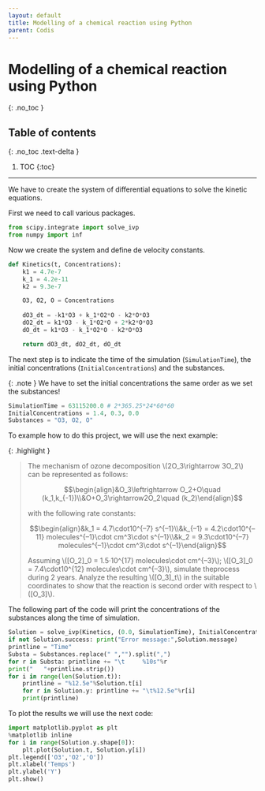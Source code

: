 ```yaml
---
layout: default
title: Modelling of a chemical reaction using Python
parent: Codis
---
```


# **Modelling of a chemical reaction using Python**
{: .no_toc }

## Table of contents
{: .no_toc .text-delta }

1. TOC
{:toc}

---

We have to create the system of differential equations to solve the kinetic equations.

First we need to call various packages.

```py
from scipy.integrate import solve_ivp
from numpy import inf
```

Now we create the system and define de velocity constants.

```py
def Kinetics(t, Concentrations):
	k1 = 4.7e-7
	k_1 = 4.2e-11
	k2 = 9.3e-7

	O3, O2, O = Concentrations
	
	dO3_dt = -k1*O3 + k_1*O2*O - k2*O*O3
	dO2_dt = k1*O3 - k_1*O2*O + 2*k2*O*O3
	dO_dt = k1*O3 - k_1*O2*O - k2*O*O3

	return dO3_dt, dO2_dt, dO_dt
```

The next step is to indicate the time of the simulation (`SimulationTime`), the initial concentrations (`InitialConcentrations`) and the substances.

{: .note }
We have to set the initial concentrations the same order as we set the substances!

```py
SimulationTime = 63115200.0 # 2*365.25*24*60*60
InitialConcentrations = 1.4, 0.3, 0.0
Substances = "O3, O2, O"
```

To example how to do this project, we will use the next example:

{: .highlight }
>The mechanism of ozone decomposition \\(2O_3\rightarrow 3O_2\\) can be represented as follows:
>
>$$\begin{align}&O_3\leftrightarrow O_2+O\quad (k_1,k_{-1})\\&O+O_3\rightarrow2O_2\quad (k_2)\end{align}$$
>
>with the following rate constants:
>
>$$\begin{align}&k_1 = 4.7\cdot10^{–7} s^{–1}\\&k_{–1} = 4.2\cdot10^{–11} molecules^{–1}\cdot cm^3\cdot s^{–1}\\&k_2 = 9.3\cdot10^{–7} molecules^{–1}\cdot cm^3\cdot s^{–1}\end{align}$$
>
>Assuming \\([O_2]_0 = 1.5·10^{17} molecules\cdot cm^{–3}\\); \\([O_3]_0 = 7.4\cdot10^{12} molecules\cdot cm^{–3}\\), simulate theprocess during 2 years.
>Analyze the resulting \\([O_3]_t\\) in the suitable coordinates to show that the reaction is second order with respect to \\([O_3]\\).


The following part of the code will print the concentrations of the substances along the time of simulation.

```py
Solution = solve_ivp(Kinetics, (0.0, SimulationTime), InitialConcentrations, method='Radau', max_step=inf)
if not Solution.success: print("Error message:",Solution.message)
printline = "Time"
Substa = Substances.replace(" ","").split(",")
for r in Substa: printline += "\t     %10s"%r
print("   "+printline.strip())
for i in range(len(Solution.t)):
	printline = "%12.5e"%Solution.t[i]
	for r in Solution.y: printline += "\t%12.5e"%r[i]
	print(printline)
```

To plot the results we will use the next code:

```py
import matplotlib.pyplot as plt
%matplotlib inline
for i in range(Solution.y.shape[0]):
	plt.plot(Solution.t, Solution.y[i])
plt.legend(['O3','O2','O'])
plt.xlabel('Temps')
plt.ylabel('Y')
plt.show()
```
